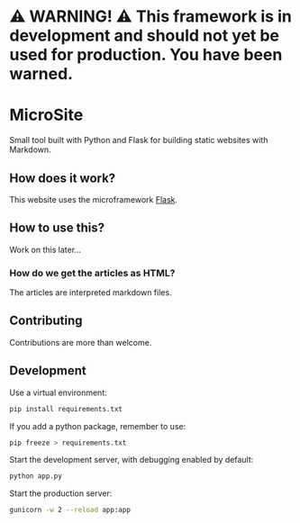 # **⚠ WARNING! ⚠** This framework is in development and should not yet be used for production. You have been warned.

# MicroSite

Small tool built with Python and Flask for building static websites with
Markdown.

## How does it work?

This website uses the microframework [Flask](https://flask.palletsprojects.com/en/2.0.x/).

## How to use this?

Work on this later...

### How do we get the articles as HTML?

The articles are interpreted markdown files.

## Contributing

Contributions are more than welcome.

## Development

Use a virtual environment:

```bash
pip install requirements.txt
```

If you add a python package, remember to use:

```bash
pip freeze > requirements.txt
```
Start the development server, with debugging enabled by default:

```bash
python app.py
```

Start the production server:

```bash
gunicorn -w 2 --reload app:app
```
